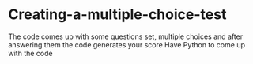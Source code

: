 # Creating-a-multiple-choice-test
The code comes up with some questions set, multiple choices and after answering them the code generates your score
Have Python to come up with the code
